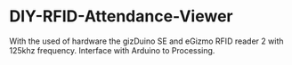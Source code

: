 # DIY-RFID-Attendance-Viewer
With the used of hardware the gizDuino SE and eGizmo RFID reader 2 with 125khz frequency. Interface with Arduino to Processing.

